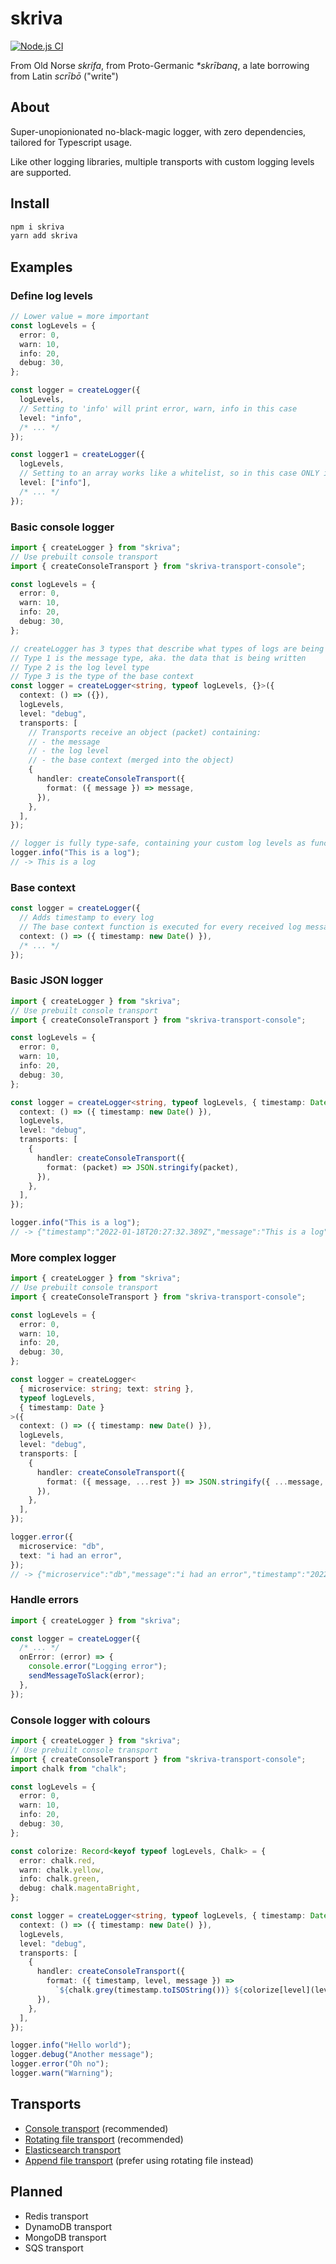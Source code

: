 # skriva

[![Node.js CI](https://github.com/marvin-j97/skriva/actions/workflows/node.js.yml/badge.svg)](https://github.com/marvin-j97/skriva/actions/workflows/node.js.yml)

From Old Norse _skrifa_, from Proto-Germanic _\*skrībaną_, a late borrowing from Latin _scrībō_ ("write")

## About

Super-unopionionated no-black-magic logger, with zero dependencies, tailored for Typescript usage.

Like other logging libraries, multiple transports with custom logging levels are supported.

## Install

```bash
npm i skriva
yarn add skriva
```

## Examples

### Define log levels

```typescript
// Lower value = more important
const logLevels = {
  error: 0,
  warn: 10,
  info: 20,
  debug: 30,
};

const logger = createLogger({
  logLevels,
  // Setting to 'info' will print error, warn, info in this case
  level: "info",
  /* ... */
});

const logger1 = createLogger({
  logLevels,
  // Setting to an array works like a whitelist, so in this case ONLY info will be printed
  level: ["info"],
  /* ... */
});
```

### Basic console logger

```typescript
import { createLogger } from "skriva";
// Use prebuilt console transport
import { createConsoleTransport } from "skriva-transport-console";

const logLevels = {
  error: 0,
  warn: 10,
  info: 20,
  debug: 30,
};

// createLogger has 3 types that describe what types of logs are being used
// Type 1 is the message type, aka. the data that is being written
// Type 2 is the log level type
// Type 3 is the type of the base context
const logger = createLogger<string, typeof logLevels, {}>({
  context: () => ({}),
  logLevels,
  level: "debug",
  transports: [
    // Transports receive an object (packet) containing:
    // - the message
    // - the log level
    // - the base context (merged into the object)
    {
      handler: createConsoleTransport({
        format: ({ message }) => message,
      }),
    },
  ],
});

// logger is fully type-safe, containing your custom log levels as functions
logger.info("This is a log");
// -> This is a log
```

### Base context

```typescript
const logger = createLogger({
  // Adds timestamp to every log
  // The base context function is executed for every received log message
  context: () => ({ timestamp: new Date() }),
  /* ... */
});
```

### Basic JSON logger

```typescript
import { createLogger } from "skriva";
// Use prebuilt console transport
import { createConsoleTransport } from "skriva-transport-console";

const logLevels = {
  error: 0,
  warn: 10,
  info: 20,
  debug: 30,
};

const logger = createLogger<string, typeof logLevels, { timestamp: Date }>({
  context: () => ({ timestamp: new Date() }),
  logLevels,
  level: "debug",
  transports: [
    {
      handler: createConsoleTransport({
        format: (packet) => JSON.stringify(packet),
      }),
    },
  ],
});

logger.info("This is a log");
// -> {"timestamp":"2022-01-18T20:27:32.389Z","message":"This is a log","level":"info"}
```

### More complex logger

```typescript
import { createLogger } from "skriva";
// Use prebuilt console transport
import { createConsoleTransport } from "skriva-transport-console";

const logLevels = {
  error: 0,
  warn: 10,
  info: 20,
  debug: 30,
};

const logger = createLogger<
  { microservice: string; text: string },
  typeof logLevels,
  { timestamp: Date }
>({
  context: () => ({ timestamp: new Date() }),
  logLevels,
  level: "debug",
  transports: [
    {
      handler: createConsoleTransport({
        format: ({ message, ...rest }) => JSON.stringify({ ...message, ...rest }),
      }),
    },
  ],
});

logger.error({
  microservice: "db",
  text: "i had an error",
});
// -> {"microservice":"db","message":"i had an error","timestamp":"2022-01-18T20:31:10.553Z","level":"error"}
```

### Handle errors

```typescript
import { createLogger } from "skriva";

const logger = createLogger({
  /* ... */
  onError: (error) => {
    console.error("Logging error");
    sendMessageToSlack(error);
  },
});
```

### Console logger with colours

```typescript
import { createLogger } from "skriva";
// Use prebuilt console transport
import { createConsoleTransport } from "skriva-transport-console";
import chalk from "chalk";

const logLevels = {
  error: 0,
  warn: 10,
  info: 20,
  debug: 30,
};

const colorize: Record<keyof typeof logLevels, Chalk> = {
  error: chalk.red,
  warn: chalk.yellow,
  info: chalk.green,
  debug: chalk.magentaBright,
};

const logger = createLogger<string, typeof logLevels, { timestamp: Date }>({
  context: () => ({ timestamp: new Date() }),
  logLevels,
  level: "debug",
  transports: [
    {
      handler: createConsoleTransport({
        format: ({ timestamp, level, message }) =>
          `${chalk.grey(timestamp.toISOString())} ${colorize[level](level)} ${message}`,
      }),
    },
  ],
});

logger.info("Hello world");
logger.debug("Another message");
logger.error("Oh no");
logger.warn("Warning");
```

## Transports

- [Console transport](./packages/skriva-transport-console/README.md) (recommended)
- [Rotating file transport](./packages/skriva-transport-rotate-file/README.md) (recommended)
- [Elasticsearch transport](./packages/skriva-transport-elasticsearch/README.md)
- [Append file transport](./packages/skriva-transport-append-file/README.md) (prefer using rotating file instead)

## Planned

- Redis transport
- DynamoDB transport
- MongoDB transport
- SQS transport

